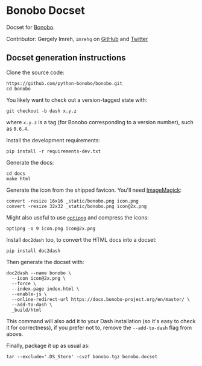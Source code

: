 # Bonobo Docset

Docset for [Bonobo](https://www.bonobo-project.org/).

Contributor: Gergely Imreh, `imrehg` on [GitHub](https://github.com/imrehg) and [Twitter](https://twitter.com/imrehg)

## Docset generation instructions

Clone the source code:

```shell
https://github.com/python-bonobo/bonobo.git
cd bonobo
```

You likely want to check out a version-tagged state with:

```shell
git checkout -b dash x.y.z
```

where `x.y.z` is a tag (for Bonobo corresponding to a version number), such as `0.6.4`.

Install the development requirements:

```shell
pip install -r requirements-dev.txt
```

Generate the docs:

```shell
cd docs
make html
```

Generate the icon from the shipped favicon. You'll need [ImageMagick](https://imagemagick.org/):

```shell
convert -resize 16x16 _static/bonobo.png icon.png
convert -resize 32x32 _static/bonobo.png icon@2x.png
```

Might also useful to use [`optipng`](http://optipng.sourceforge.net/) and compress the icons:

```
optipng -o 9 icon.png icon@2x.png
```

Install `doc2dash` too, to convert the HTML docs into a docset:

```shell
pip install doc2dash
```

Then generate the docset with:

```shell
doc2dash --name bonobo \
  --icon icon@2x.png \
  --force \
  --index-page index.html \
  --enable-js \
  --online-redirect-url https://docs.bonobo-project.org/en/master/ \
  --add-to-dash \
  _build/html
```

This command will also add it to your Dash installation (so it's easy to check it for correctness),
if you prefer not to, remove the `--add-to-dash` flag from above.

Finally, package it up as usual as:

```shell
tar --exclude='.DS_Store' -cvzf bonobo.tgz bonobo.docset
```
